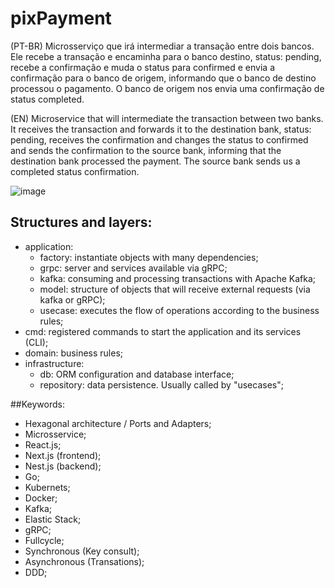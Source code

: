 # pixPayment

(PT-BR) Microsserviço que irá intermediar a transação entre dois bancos. Ele recebe a transação e encaminha para o banco destino, status: pending, recebe a confirmação e muda o status para confirmed e envia a confirmação para o banco de origem, informando que o banco de destino processou o pagamento. O banco de origem nos envia uma confirmação de status completed.

(EN) Microservice that will intermediate the transaction between two banks. It receives the transaction and forwards it to the destination bank, status: pending, receives the confirmation and changes the status to confirmed and sends the confirmation to the source bank, informing that the destination bank processed the payment. The source bank sends us a completed status confirmation.

![image](https://user-images.githubusercontent.com/76974801/161656206-649ab6b5-92be-4328-9d8d-716281d630c9.png)

## Structures and layers:
- application:
   * factory: instantiate objects with many dependencies;
   * grpc: server and services available via gRPC;
   * kafka: consuming and processing transactions with Apache Kafka;
   * model: structure of objects that will receive external requests (via kafka or gRPC);
   * usecase: executes the flow of operations according to the business rules;
- cmd: registered commands to start the application and its services (CLI);
- domain: business rules;
- infrastructure:
  * db: ORM configuration and database interface;
  * repository: data persistence. Usually called by "usecases";

##Keywords:
- Hexagonal architecture / Ports and Adapters;
- Microsservice;
- React.js;
- Next.js (frontend);
- Nest.js (backend);
- Go;
- Kubernets;
- Docker;
- Kafka;
- Elastic Stack;
- gRPC;
- Fullcycle;
- Synchronous (Key consult);
- Asynchronous (Transations);
- DDD;
